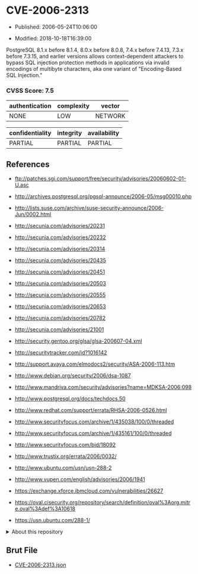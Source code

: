 # CVE-2006-2313

- Published: 2006-05-24T10:06:00

- Modified: 2018-10-18T16:39:00

PostgreSQL 8.1.x before 8.1.4, 8.0.x before 8.0.8, 7.4.x before 7.4.13, 7.3.x before 7.3.15, and earlier versions allows context-dependent attackers to bypass SQL injection protection methods in applications via invalid encodings of multibyte characters, aka one variant of "Encoding-Based SQL Injection."

### CVSS Score: **7.5**

| authentication | complexity | vector |
| --- | --- | --- |
| NONE | LOW | NETWORK |

| confidentiality | integrity | availability |
| --- | --- | --- |
| PARTIAL | PARTIAL | PARTIAL |

## References

* ftp://patches.sgi.com/support/free/security/advisories/20060602-01-U.asc

* http://archives.postgresql.org/pgsql-announce/2006-05/msg00010.php

* http://lists.suse.com/archive/suse-security-announce/2006-Jun/0002.html

* http://secunia.com/advisories/20231

* http://secunia.com/advisories/20232

* http://secunia.com/advisories/20314

* http://secunia.com/advisories/20435

* http://secunia.com/advisories/20451

* http://secunia.com/advisories/20503

* http://secunia.com/advisories/20555

* http://secunia.com/advisories/20653

* http://secunia.com/advisories/20782

* http://secunia.com/advisories/21001

* http://security.gentoo.org/glsa/glsa-200607-04.xml

* http://securitytracker.com/id?1016142

* http://support.avaya.com/elmodocs2/security/ASA-2006-113.htm

* http://www.debian.org/security/2006/dsa-1087

* http://www.mandriva.com/security/advisories?name=MDKSA-2006:098

* http://www.postgresql.org/docs/techdocs.50

* http://www.redhat.com/support/errata/RHSA-2006-0526.html

* http://www.securityfocus.com/archive/1/435038/100/0/threaded

* http://www.securityfocus.com/archive/1/435161/100/0/threaded

* http://www.securityfocus.com/bid/18092

* http://www.trustix.org/errata/2006/0032/

* http://www.ubuntu.com/usn/usn-288-2

* http://www.vupen.com/english/advisories/2006/1941

* https://exchange.xforce.ibmcloud.com/vulnerabilities/26627

* https://oval.cisecurity.org/repository/search/definition/oval%3Aorg.mitre.oval%3Adef%3A10618

* https://usn.ubuntu.com/288-1/

<details>
<summary>About this repository</summary> 

  This repository is part of the project [Live Hack CVE](https://github.com/Live-Hack-CVE). Main website can be found [www.live-hack.org](https://www.live-hack.org) 
  
  Made by [Sn0wAlice](https://github.com/Sn0wAlice) for the people that care about security and need to have a feed of the latest CVEs. Hope you enjoy it, don't forget to star the repo and follow me on [Twitter](https://twitter.com/Sn0wAlice) and [Github](https://github.com/Sn0wAlice). And that is my [personnal website](https://www.alice-snow.me/)

  - [Home Page](https://github.com/Live-Hack-CVE)
  - [Framework](https://github.com/Live-Hack-CVE/cve-framework)
  - [CVE database](https://github.com/Live-Hack-CVE/full_database)
  - [Changelog](https://github.com/Live-Hack-CVE/Changelog)
</details>

## Brut File

* [CVE-2006-2313.json](https://raw.githubusercontent.com/Live-Hack-CVE/full_database/main/cves/2006/CVE-2006-2313.json)

